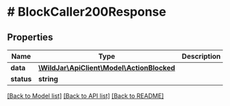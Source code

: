 # # BlockCaller200Response

## Properties

Name | Type | Description | Notes
------------ | ------------- | ------------- | -------------
**data** | [**\WildJar\ApiClient\Model\ActionBlocked**](ActionBlocked.md) |  | [optional]
**status** | **string** |  | [optional]

[[Back to Model list]](../../README.md#models) [[Back to API list]](../../README.md#endpoints) [[Back to README]](../../README.md)
